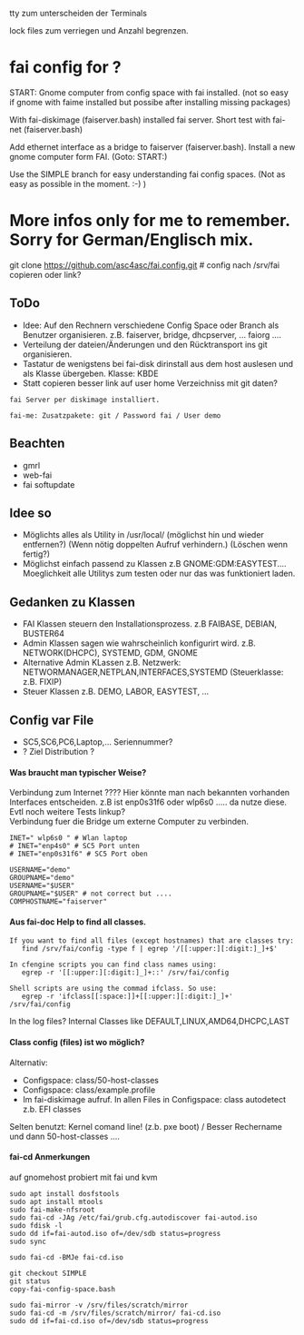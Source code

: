 tty zum unterscheiden der Terminals

lock files zum verriegen und Anzahl begrenzen.


# fai config for ?

START: Gnome computer from config space with fai installed. (not so easy if gnome with faime installed but possibe after installing missing packages)

With fai-diskimage (faiserver.bash) installed fai server.
Short test with fai-net (faiserver.bash)

Add ethernet interface as a bridge to faiserver (faiserver.bash). Install a new gnome computer form FAI. (Goto: START:) 

Use the SIMPLE branch for easy understanding fai config spaces. (Not as easy as possible in the moment. :-) )

# More infos only for me to remember. Sorry for German/Englisch mix.

git clone https://github.com/asc4asc/fai.config.git # config nach /srv/fai copieren oder link?

## ToDo
* Idee: Auf den Rechnern verschiedene Config Space oder Branch als Benutzer organisieren. z.B. faiserver, bridge, dhcpserver, ... faiorg .... 
* Verteilung der dateien/Änderungen und den Rücktransport ins git organisieren.
* Tastatur de wenigstens bei fai-disk dirinstall aus dem host auslesen und als Klasse übergeben. Klasse: KBDE
* Statt copieren besser link auf user home Verzeichniss mit git daten?

```
fai Server per diskimage installiert.

fai-me: Zusatzpakete: git / Password fai / User demo 
```
## Beachten
* gmrl
* web-fai
* fai softupdate

## Idee so
* Möglichts alles als Utility in /usr/local/ (möglichst hin und wieder entfernen?) (Wenn nötig doppelten Aufruf verhindern.) (Löschen wenn fertig?)
* Möglichst einfach passend zu Klassen z.B GNOME:GDM:EASYTEST.... Moeglichkeit alle Utilitys zum testen oder nur das was funktioniert laden.

## Gedanken zu Klassen
* FAI Klassen steuern den Installationsprozess. z.B FAIBASE, DEBIAN, BUSTER64
* Admin Klassen sagen wie wahrscheinlich konfigurirt wird. z.B. NETWORK(DHCPC), SYSTEMD, GDM, GNOME 
 * Alternative Admin KLassen z.B. Netzwerk: NETWORMANAGER,NETPLAN,INTERFACES,SYSTEMD (Steuerklasse: z.B. FIXIP)
* Steuer Klassen z.B. DEMO, LABOR, EASYTEST, ...

## Config var File
* SC5,SC6,PC6,Laptop,... Seriennummer?
* ? Ziel Distribution ? 
#### Was braucht man typischer Weise?
Verbindung zum Internet ????
Hier könnte man nach bekannten vorhanden Interfaces entscheiden. z.B ist enp0s31f6 oder wlp6s0 ..... da nutze diese. Evtl noch weitere Tests linkup?  
Verbindung fuer die Bridge um externe Computer zu verbinden.
```
INET=" wlp6s0 " # Wlan laptop
# INET="enp4s0" # SC5 Port unten  
# INET="enp0s31f6" # SC5 Port oben

USERNAME="demo"
GROUPNAME="demo"
USERNAME="$USER"
GROUPNAME="$USER" # not correct but ....
COMPHOSTNAME="faiserver"
```

#### Aus fai-doc Help to find all classes.
```
If you want to find all files (except hostnames) that are classes try:
   find /srv/fai/config -type f | egrep '/[[:upper:][:digit:]_]+$'

In cfengine scripts you can find class names using:
   egrep -r '[[:upper:][:digit:]_]+::' /srv/fai/config

Shell scripts are using the commad ifclass. So use:
   egrep -r 'ifclass[[:space:]]+[[:upper:][:digit:]_]+' /srv/fai/config

```
In the log files? Internal Classes like DEFAULT,LINUX,AMD64,DHCPC,LAST 

#### Class config (files) ist wo möglich?
Alternativ:
* Configspace: class/50-host-classes
* Configspace: class/example.profile
* Im fai-diskimage aufruf.
In allen Files in Configspace: class autodetect z.b. EFI classes 

Selten benutzt:
Kernel comand line! (z.b. pxe boot) / Besser Rechername und dann 50-host-classes .... 

#### fai-cd Anmerkungen 
auf gnomehost probiert mit fai und kvm

```
sudo apt install dosfstools
sudo apt install mtools
sudo fai-make-nfsroot
sudo fai-cd -JAg /etc/fai/grub.cfg.autodiscover fai-autod.iso
sudo fdisk -l
sudo dd if=fai-autod.iso of=/dev/sdb status=progress
sudo sync

sudo fai-cd -BMJe fai-cd.iso

git checkout SIMPLE
git status
copy-fai-config-space.bash 

sudo fai-mirror -v /srv/files/scratch/mirror
sudo fai-cd -m /srv/files/scratch/mirror/ fai-cd.iso
sudo dd if=fai-cd.iso of=/dev/sdb status=progress
```
